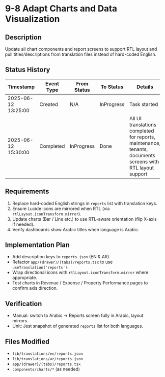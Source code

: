 # 9-8 Adapt Charts and Data Visualization

## Description
Update all chart components and report screens to support RTL layout and pull titles/descriptions from translation files instead of hard-coded English.

## Status History
| Timestamp | Event Type | From Status | To Status | Details | User |
|-----------|-----------|-------------|-----------|---------|------|
| 2025-06-12 13:25:00 | Created | N/A | InProgress | Task started | AI_Agent |
| 2025-06-12 15:30:00 | Completed | InProgress | Done | All UI translations completed for reports, maintenance, tenants, documents screens with RTL layout support | AI_Agent |

## Requirements
1. Replace hard-coded English strings in `reports` list with translation keys.
2. Ensure Lucide icons are mirrored when RTL (via `rtlLayout.iconTransform.mirror`).
3. Update charts (Bar / Line etc.) to use RTL-aware orientation (flip X-axis if needed).
4. Verify dashboards show Arabic titles when language is Arabic.

## Implementation Plan
- Add description keys to `reports.json` (EN & AR).
- Refactor `app/(drawer)/(tabs)/reports.tsx` to use `useTranslation('reports')`.
- Wrap directional icons with `rtlLayout.iconTransform.mirror` where appropriate.
- Test charts in Revenue / Expense / Property Performance pages to confirm axis direction.

## Verification
- Manual: switch to Arabic → Reports screen fully in Arabic, layout mirrors.
- Unit: Jest snapshot of generated `reports` list for both languages.

## Files Modified
- `lib/translations/en/reports.json`
- `lib/translations/ar/reports.json`
- `app/(drawer)/(tabs)/reports.tsx`
- `components/charts/*` (as needed) 